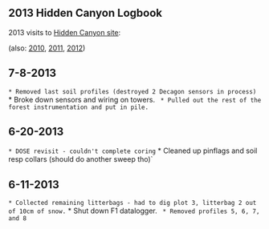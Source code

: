 ## 2013 Hidden Canyon Logbook

2013 visits to [Hidden Canyon
site](hiddencanyon:sitedescription):

(also: [2010](hiddencanyon:hc2010_log),
[2011](hiddencanyon:hc2011_log),
[2012](hiddencanyon:hc2012_log))

7-8-2013
--------

` * Removed last soil profiles (destroyed 2 Decagon sensors in process)
` * Broke down sensors and wiring on towers.
` * Pulled out the rest of the forest instrumentation and put in pile.`

6-20-2013
---------

` * DOSE revisit - couldn't complete coring
` * Cleaned up pinflags and soil resp collars (should do another sweep tho)`

6-11-2013
---------

` * Collected remaining litterbags - had to dig plot 3, litterbag 2 out of 10cm of snow.
` * Shut down F1 datalogger.
` * Removed profiles 5, 6, 7, and 8`
